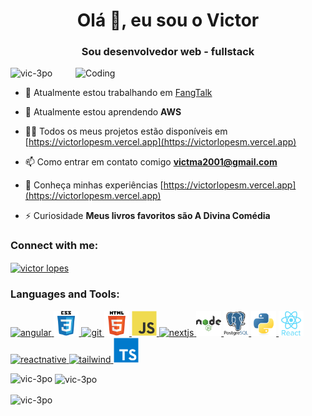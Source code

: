 <h1 align="center">Olá 👋, eu sou o Victor</h1>
<h3 align="center">Sou desenvolvedor web - fullstack</h3>
<img align="right" alt="Coding" width="400" src="https://victorlopesm.vercel.app/images/user.png">

<p align="left"> <img src="https://komarev.com/ghpvc/?username=vic-3po&label=Profile%20views&color=0e75b6&style=flat" alt="vic-3po" /> </p>

- 🔭 Atualmente estou trabalhando em [FangTalk](https://github.com/vic-3PO/Fang-Talk)

- 🌱 Atualmente estou aprendendo **AWS**

- 👨‍💻 Todos os meus projetos estão disponíveis em [https://victorlopesm.vercel.app](https://victorlopesm.vercel.app)

- 📫 Como entrar em contato comigo **victma2001@gmail.com**

- 📄 Conheça minhas experiências [https://victorlopesm.vercel.app](https://victorlopesm.vercel.app)

- ⚡ Curiosidade **Meus livros favoritos são A Divina Comédia**

<h3 align="left">Connect with me:</h3>
<p align="left">
<a href="https://linkedin.com/in/victor lopes" target="blank"><img align="center" src="https://raw.githubusercontent.com/rahuldkjain/github-profile-readme-generator/master/src/images/icons/Social/linked-in-alt.svg" alt="victor lopes" height="30" width="40" /></a>
</p>

<h3 align="left">Languages and Tools:</h3>
<p align="left"> <a href="https://angular.io" target="_blank" rel="noreferrer"> <img src="https://angular.io/assets/images/logos/angular/angular.svg" alt="angular" width="40" height="40"/> </a> <a href="https://www.w3schools.com/css/" target="_blank" rel="noreferrer"> <img src="https://raw.githubusercontent.com/devicons/devicon/master/icons/css3/css3-original-wordmark.svg" alt="css3" width="40" height="40"/> </a> <a href="https://git-scm.com/" target="_blank" rel="noreferrer"> <img src="https://www.vectorlogo.zone/logos/git-scm/git-scm-icon.svg" alt="git" width="40" height="40"/> </a> <a href="https://www.w3.org/html/" target="_blank" rel="noreferrer"> <img src="https://raw.githubusercontent.com/devicons/devicon/master/icons/html5/html5-original-wordmark.svg" alt="html5" width="40" height="40"/> </a> <a href="https://developer.mozilla.org/en-US/docs/Web/JavaScript" target="_blank" rel="noreferrer"> <img src="https://raw.githubusercontent.com/devicons/devicon/master/icons/javascript/javascript-original.svg" alt="javascript" width="40" height="40"/> </a> <a href="https://nextjs.org/" target="_blank" rel="noreferrer"> <img src="https://cdn.worldvectorlogo.com/logos/nextjs-2.svg" alt="nextjs" width="40" height="40"/> </a> <a href="https://nodejs.org" target="_blank" rel="noreferrer"> <img src="https://raw.githubusercontent.com/devicons/devicon/master/icons/nodejs/nodejs-original-wordmark.svg" alt="nodejs" width="40" height="40"/> </a> <a href="https://www.postgresql.org" target="_blank" rel="noreferrer"> <img src="https://raw.githubusercontent.com/devicons/devicon/master/icons/postgresql/postgresql-original-wordmark.svg" alt="postgresql" width="40" height="40"/> </a> <a href="https://www.python.org" target="_blank" rel="noreferrer"> <img src="https://raw.githubusercontent.com/devicons/devicon/master/icons/python/python-original.svg" alt="python" width="40" height="40"/> </a> <a href="https://reactjs.org/" target="_blank" rel="noreferrer"> <img src="https://raw.githubusercontent.com/devicons/devicon/master/icons/react/react-original-wordmark.svg" alt="react" width="40" height="40"/> </a> <a href="https://reactnative.dev/" target="_blank" rel="noreferrer"> <img src="https://reactnative.dev/img/header_logo.svg" alt="reactnative" width="40" height="40"/> </a> <a href="https://tailwindcss.com/" target="_blank" rel="noreferrer"> <img src="https://www.vectorlogo.zone/logos/tailwindcss/tailwindcss-icon.svg" alt="tailwind" width="40" height="40"/> </a> <a href="https://www.typescriptlang.org/" target="_blank" rel="noreferrer"> <img src="https://raw.githubusercontent.com/devicons/devicon/master/icons/typescript/typescript-original.svg" alt="typescript" width="40" height="40"/> </a> </p>

<p><img align="left" src="https://github-readme-stats.vercel.app/api/top-langs?username=vic-3po&show_icons=true&locale=en&layout=compact" alt="vic-3po" /></p>

<p>&nbsp;<img align="center" src="https://github-readme-stats.vercel.app/api?username=vic-3po&show_icons=true&locale=en" alt="vic-3po" /></p>

<p><img align="center" src="https://github-readme-streak-stats.herokuapp.com/?user=vic-3po&" alt="vic-3po" /></p>
